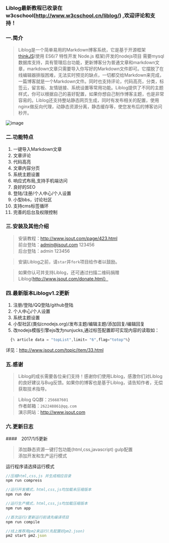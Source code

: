 ### Liblog最新教程已收录在w3cschool(http://www.w3cschool.cn/liblog/) ,欢迎评论和支持！

### 一.简介

>Liblog是一个简单易用的Markdown博客系统，它是基于开源框架[thinkJS](http://www.thinkjs.org)(使用 ES6/7 特性开发 Node.js 框架)开发的nodejs项目
需要mysql数据库支持，具有管理后台功能，更新博客分为普通文章和markdown文章，markdown文章只需要导入你写好的Markdown文件即可。它摆脱了在线编辑器排版困难，无法实时预览的缺点，一切都交给Markdown来完成，一篇博客就是一个Markdown文件。同时也支持评论，代码高亮，分类，标签云，留言板、友情链接、系统设置等常用功能。Liblog提供了不同的主题样式，你可以根据自己的喜好配置，如果你想自己制作博客主题，也是非常容易的。Liblog还支持整站静态网页生成，同时有发布相关的配置，使用nginx做反向代理，动静态资源分离，静态缓存等，使您发布后的博客访问秒开。

![image](https://raw.githubusercontent.com/livisky/liblog/master/liblog.png)


### 二.功能特点

1. 一键导入Markdown文章  
2. 文章评论  
3. 代码高亮  
4. 文章内容分页  
5. 系统主题设置  
6. 响应式布局,支持手机端访问  
7. 良好的SEO  
8. 登陆/注册/个人中心/个人设置
9. 小型bbs，讨论社区
10. 支持cms标签循环
11. 完善的后台及权限控制

### 三.安装及其他介绍

>安装教程：http://www.jsout.com/page/423.html<br/>
>前台登陆：admin@jsout.com   123456<br/>
>后台登陆：admin 123456<br/>

>安装Liblog之前，请`star`并`fork`项目给作者以鼓励。

>如果你认可并支持Liblog，还可通过扫描二维码捐赠Liblog(http://www.jsout.com/donate.html）

### 四.最新版本Liblogv1.2更新

1. 注册/登陆/QQ登陆/github登陆
2. 个人中心/个人设置
3. 系统主题设置
4. 小型社区(类似cnodejs.org)/发布主题/编辑主题/添加回复/编辑回复
5. 改nodejs模版引擎ejs改为nunjucks,通过标签配置即可实现内容的读取如：
```javascript
  {% article data = "topList",limit= "6",flag="totop"%}
```
详见：http://www.jsout.com/topic/item/33.html

### 五.感谢

>Liblog的成长需要各位亲们支持！感谢你们使用Liblog，感激你们对Liblog的良好建议与Bug反馈。如果你的博客也是基于Liblog，请告知作者，无偿获取技术指导。

>Liblog QQ群：`256687601`  
>作者邮箱：`262248861@qq.com`    
>演示网站：http://www.jsout.com

### 六.更新日志

####　2017/1/5更新

>添加静态资源一键打包功能(html,css,javascript) gulp配置<br/>
>添加开发和生产运行模式

运行程序请选择运行模式
```javascript
//压缩html,css,js 并生成相应目录
npm run compress

//运行开发模式，html,css,js均加载未压缩版本
npm run dev  

//运行生产模式，html,css,js均加载压缩版本
npm run app  

//首次运行/更新运行前请先编译项目
npm run compile

//线上推荐用pm2来运行(先配置好pm2.json)
pm2 start pm2.json
```
